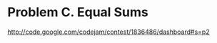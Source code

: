 Problem C. Equal Sums
=====================

http://code.google.com/codejam/contest/1836486/dashboard#s=p2

